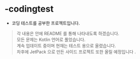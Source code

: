 # -codingtest

* 코딩 테스트를 공부한 프로젝트입니다.
> 각 내용은 안에 README 를 통해 나타내도록 하겠습니다. <br>
> 모든 문제는 Kotlin 언어로 풀었습니다.  <br>
> 계속 업데이트 중이며 현재는 테스트 용으로 올렸습니다.  <br>
> 차후에 JetPack 으로 만든 사이드 프로젝트 또한 올릴 예정입니다 . <br>
